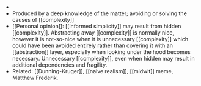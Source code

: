 -
- Produced by a deep knowledge of the matter; avoiding or solving the causes of [[complexity]]
- [[Personal opinion]]: [[informed simplicity]] may result from hidden [[complexity]]. Abstracting away [[complexity]] is normally nice, however it is not-so-nice when it is unnecessary [[complexity]] which could have been avoided entirely rather than covering it with an [[abstraction]] layer, especially when looking under the hood becomes necessary. Unnecessary [[complexity]], even when hidden may result in additional dependencies and fragility.
- Related: [[Dunning-Kruger]], [[naive realism]], [[midwit]] meme, Matthew Frederik.